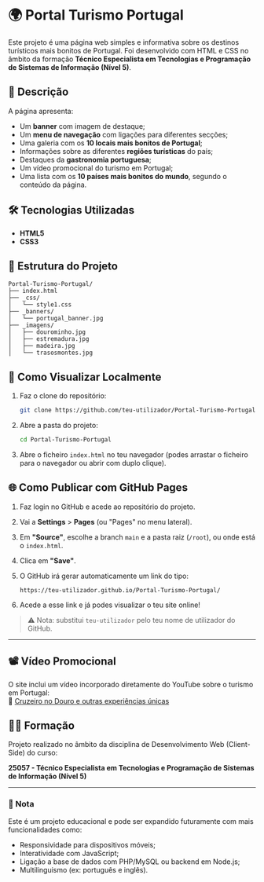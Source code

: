 
# 🌍 Portal Turismo Portugal

Este projeto é uma página web simples e informativa sobre os destinos turísticos mais bonitos de Portugal. Foi desenvolvido com HTML e CSS no âmbito da formação **Técnico Especialista em Tecnologias e Programação de Sistemas de Informação (Nível 5)**.

## 📌 Descrição

A página apresenta:

- Um **banner** com imagem de destaque;
- Um **menu de navegação** com ligações para diferentes secções;
- Uma galeria com os **10 locais mais bonitos de Portugal**;
- Informações sobre as diferentes **regiões turísticas** do país;
- Destaques da **gastronomia portuguesa**;
- Um vídeo promocional do turismo em Portugal;
- Uma lista com os **10 países mais bonitos do mundo**, segundo o conteúdo da página.

## 🛠 Tecnologias Utilizadas

- **HTML5**
- **CSS3**

## 📁 Estrutura do Projeto

```
Portal-Turismo-Portugal/
├── index.html
├── _css/
│   └── style1.css
├── _banners/
│   └── portugal_banner.jpg
├── _imagens/
│   ├── dourominho.jpg
│   ├── estremadura.jpg
│   ├── madeira.jpg
│   └── trasosmontes.jpg
```

## 🚀 Como Visualizar Localmente

1. Faz o clone do repositório:
   ```bash
   git clone https://github.com/teu-utilizador/Portal-Turismo-Portugal.git
   ```

2. Abre a pasta do projeto:
   ```bash
   cd Portal-Turismo-Portugal
   ```

3. Abre o ficheiro `index.html` no teu navegador (podes arrastar o ficheiro para o navegador ou abrir com duplo clique).

## 🌐 Como Publicar com GitHub Pages

1. Faz login no GitHub e acede ao repositório do projeto.

2. Vai a **Settings** > **Pages** (ou "Pages" no menu lateral).

3. Em **"Source"**, escolhe a branch `main` e a pasta raiz (`/root`), ou onde está o `index.html`.

4. Clica em **"Save"**.

5. O GitHub irá gerar automaticamente um link do tipo:
   ```
   https://teu-utilizador.github.io/Portal-Turismo-Portugal/
   ```

6. Acede a esse link e já podes visualizar o teu site online!

> ⚠️ Nota: substitui `teu-utilizador` pelo teu nome de utilizador do GitHub.

---

## 📽 Vídeo Promocional

O site inclui um vídeo incorporado diretamente do YouTube sobre o turismo em Portugal:  
🔗 [Cruzeiro no Douro e outras experiências únicas](https://www.youtube.com/embed/O1dgtYkfQZU)

## 👨‍🎓 Formação

Projeto realizado no âmbito da disciplina de Desenvolvimento Web (Client-Side) do curso:

**25057 - Técnico Especialista em Tecnologias e Programação de Sistemas de Informação (Nível 5)**

---

### 📌 Nota

Este é um projeto educacional e pode ser expandido futuramente com mais funcionalidades como:

- Responsividade para dispositivos móveis;
- Interatividade com JavaScript;
- Ligação a base de dados com PHP/MySQL ou backend em Node.js;
- Multilinguismo (ex: português e inglês).
